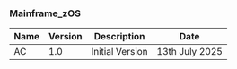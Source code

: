 ### Mainframe_zOS

| Name | Version | Description | Date |
| ----------- | ----------- | ----------- | ----------- |
| AC | 1.0 | Initial Version | 13th July 2025 |
